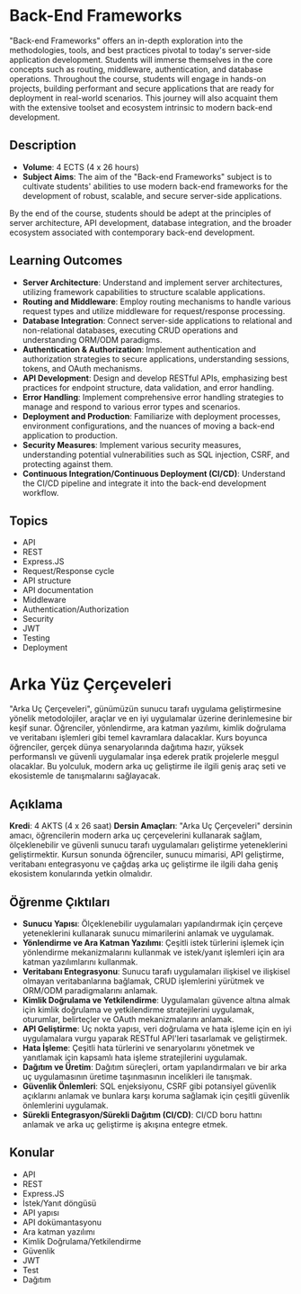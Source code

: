 # Back-End Frameworks

"Back-end Frameworks" offers an in-depth exploration into the methodologies, tools, and best practices pivotal to today's server-side application development. Students will immerse themselves in the core concepts such as routing, middleware, authentication, and database operations. Throughout the course, students will engage in hands-on projects, building performant and secure applications that are ready for deployment in real-world scenarios. This journey will also acquaint them with the extensive toolset and ecosystem intrinsic to modern back-end development.

## Description

- **Volume**: 4 ECTS (4 x 26 hours)
- **Subject Aims**: The aim of the "Back-end Frameworks" subject is to cultivate students' abilities to use modern back-end frameworks for the development of robust, scalable, and secure server-side applications.

By the end of the course, students should be adept at the principles of server architecture, API development, database integration, and the broader ecosystem associated with contemporary back-end development.

## Learning Outcomes
- **Server Architecture**: Understand and implement server architectures, utilizing framework capabilities to structure scalable applications.
- **Routing and Middleware**: Employ routing mechanisms to handle various request types and utilize middleware for request/response processing.
- **Database Integration**: Connect server-side applications to relational and non-relational databases, executing CRUD operations and understanding ORM/ODM paradigms.
- **Authentication & Authorization**: Implement authentication and authorization strategies to secure applications, understanding sessions, tokens, and OAuth mechanisms.
- **API Development**: Design and develop RESTful APIs, emphasizing best practices for endpoint structure, data validation, and error handling.
- **Error Handling**: Implement comprehensive error handling strategies to manage and respond to various error types and scenarios.
- **Deployment and Production**: Familiarize with deployment processes, environment configurations, and the nuances of moving a back-end application to production.
- **Security Measures**: Implement various security measures, understanding potential vulnerabilities such as SQL injection, CSRF, and protecting against them.
- **Continuous Integration/Continuous Deployment (CI/CD)**: Understand the CI/CD pipeline and integrate it into the back-end development workflow.

## Topics
- API
- REST
- Express.JS
- Request/Response cycle
- API structure
- API documentation
- Middleware
- Authentication/Authorization
- Security
- JWT
- Testing
- Deployment
  
# Arka Yüz Çerçeveleri

"Arka Uç Çerçeveleri", günümüzün sunucu tarafı uygulama geliştirmesine yönelik metodolojiler, araçlar ve en iyi uygulamalar üzerine derinlemesine bir keşif sunar. Öğrenciler, yönlendirme, ara katman yazılımı, kimlik doğrulama ve veritabanı işlemleri gibi temel kavramlara dalacaklar. Kurs boyunca öğrenciler, gerçek dünya senaryolarında dağıtıma hazır, yüksek performanslı ve güvenli uygulamalar inşa ederek pratik projelerle meşgul olacaklar. Bu yolculuk, modern arka uç geliştirme ile ilgili geniş araç seti ve ekosistemle de tanışmalarını sağlayacak.

## Açıklama

**Kredi**: 4 AKTS (4 x 26 saat)
**Dersin Amaçları**: "Arka Uç Çerçeveleri" dersinin amacı, öğrencilerin modern arka uç çerçevelerini kullanarak sağlam, ölçeklenebilir ve güvenli sunucu tarafı uygulamaları geliştirme yeteneklerini geliştirmektir.
Kursun sonunda öğrenciler, sunucu mimarisi, API geliştirme, veritabanı entegrasyonu ve çağdaş arka uç geliştirme ile ilgili daha geniş ekosistem konularında yetkin olmalıdır.

## Öğrenme Çıktıları

- **Sunucu Yapısı**: Ölçeklenebilir uygulamaları yapılandırmak için çerçeve yeteneklerini kullanarak sunucu mimarilerini anlamak ve uygulamak.
- **Yönlendirme ve Ara Katman Yazılımı**: Çeşitli istek türlerini işlemek için yönlendirme mekanizmalarını kullanmak ve istek/yanıt işlemleri için ara katman yazılımlarını kullanmak.
- **Veritabanı Entegrasyonu**: Sunucu tarafı uygulamaları ilişkisel ve ilişkisel olmayan veritabanlarına bağlamak, CRUD işlemlerini yürütmek ve ORM/ODM paradigmalarını anlamak.
- **Kimlik Doğrulama ve Yetkilendirme**: Uygulamaları güvence altına almak için kimlik doğrulama ve yetkilendirme stratejilerini uygulamak, oturumlar, belirteçler ve OAuth mekanizmalarını anlamak.
- **API Geliştirme**: Uç nokta yapısı, veri doğrulama ve hata işleme için en iyi uygulamalara vurgu yaparak RESTful API'leri tasarlamak ve geliştirmek.
- **Hata İşleme**: Çeşitli hata türlerini ve senaryolarını yönetmek ve yanıtlamak için kapsamlı hata işleme stratejilerini uygulamak.
- **Dağıtım ve Üretim**: Dağıtım süreçleri, ortam yapılandırmaları ve bir arka uç uygulamasının üretime taşınmasının incelikleri ile tanışmak.
- **Güvenlik Önlemleri**: SQL enjeksiyonu, CSRF gibi potansiyel güvenlik açıklarını anlamak ve bunlara karşı koruma sağlamak için çeşitli güvenlik önlemlerini uygulamak.
- **Sürekli Entegrasyon/Sürekli Dağıtım (CI/CD)**: CI/CD boru hattını anlamak ve arka uç geliştirme iş akışına entegre etmek.

## Konular

- API
- REST
- Express.JS
- İstek/Yanıt döngüsü
- API yapısı
- API dokümantasyonu
- Ara katman yazılımı
- Kimlik Doğrulama/Yetkilendirme
- Güvenlik
- JWT
- Test
- Dağıtım
